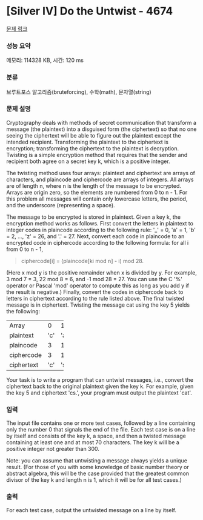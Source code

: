 # [Silver IV] Do the Untwist - 4674 

[문제 링크](https://www.acmicpc.net/problem/4674) 

### 성능 요약

메모리: 114328 KB, 시간: 120 ms

### 분류

브루트포스 알고리즘(bruteforcing), 수학(math), 문자열(string)

### 문제 설명

<p>Cryptography deals with methods of secret communication that transform a message (the plaintext) into a disguised form (the ciphertext) so that no one seeing the ciphertext will be able to figure out the plaintext except the intended recipient. Transforming the plaintext to the ciphertext is encryption; transforming the ciphertext to the plaintext is decryption. Twisting is a simple encryption method that requires that the sender and recipient both agree on a secret key k, which is a positive integer.</p>

<p>The twisting method uses four arrays: plaintext and ciphertext are arrays of characters, and plaincode and ciphercode are arrays of integers. All arrays are of length n, where n is the length of the message to be encrypted. Arrays are origin zero, so the elements are numbered from 0 to n - 1. For this problem all messages will contain only lowercase letters, the period, and the underscore (representing a space).</p>

<p>The message to be encrypted is stored in plaintext. Given a key k, the encryption method works as follows. First convert the letters in plaintext to integer codes in plaincode according to the following rule: '_' = 0, 'a' = 1, 'b' = 2, ..., 'z' = 26, and '.' = 27. Next, convert each code in plaincode to an encrypted code in ciphercode according to the following formula: for all i from 0 to n - 1,</p>

<blockquote>
<p>ciphercode[i] = (plaincode[ki mod n] - i) mod 28.</p>
</blockquote>

<p>(Here x mod y is the positive remainder when x is divided by y. For example, 3 mod 7 = 3, 22 mod 8 = 6, and -1 mod 28 = 27. You can use the C '%' operator or Pascal 'mod' operator to compute this as long as you add y if the result is negative.) Finally, convert the codes in ciphercode back to letters in ciphertext according to the rule listed above. The final twisted message is in ciphertext. Twisting the message cat using the key 5 yields the following:</p>

<table class="table table-bordered" style="width:30%">
	<tbody>
		<tr>
			<td>Array</td>
			<td>0</td>
			<td>1</td>
			<td>2</td>
		</tr>
		<tr>
			<td>plaintext</td>
			<td>'c'</td>
			<td>'a'</td>
			<td>'t'</td>
		</tr>
		<tr>
			<td>plaincode</td>
			<td>3</td>
			<td>1</td>
			<td>20</td>
		</tr>
		<tr>
			<td>ciphercode</td>
			<td>3</td>
			<td>19</td>
			<td>27</td>
		</tr>
		<tr>
			<td>ciphertext</td>
			<td>'c'</td>
			<td>'s'</td>
			<td>'.'</td>
		</tr>
	</tbody>
</table>

<p>Your task is to write a program that can untwist messages, i.e., convert the ciphertext back to the original plaintext given the key k. For example, given the key 5 and ciphertext 'cs.', your program must output the plaintext 'cat'.</p>

### 입력 

 <p>The input file contains one or more test cases, followed by a line containing only the number 0 that signals the end of the file. Each test case is on a line by itself and consists of the key k, a space, and then a twisted message containing at least one and at most 70 characters. The key k will be a positive integer not greater than 300. </p>

<p>Note: you can assume that untwisting a message always yields a unique result. (For those of you with some knowledge of basic number theory or abstract algebra, this will be the case provided that the greatest common divisor of the key k and length n is 1, which it will be for all test cases.)</p>

### 출력 

 <p>For each test case, output the untwisted message on a line by itself.</p>

